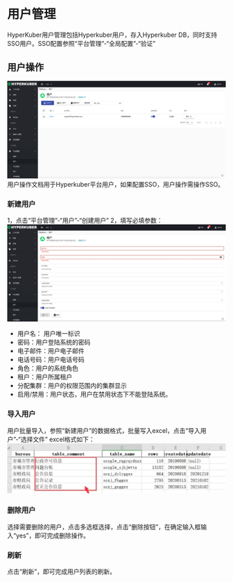 # 用户管理

HyperKuber用户管理包括Hyperkuber用户，存入Hyperkuber DB，同时支持SSO用户。SSO配置参照“平台管理”-“全局配置”-“验证”

## 用户操作
![Minion](../../../assets/images/platform/user/list.jpg)
用户操作文档用于Hyperkuber平台用户，如果配置SSO，用户操作需操作SSO。
### 新建用户
1，点击“平台管理”-“用户”-“创建用户”
2，填写必填参数：
![Minion](../../../assets/images/platform/user/create.jpg)
* 用户名： 用户唯一标识
* 密码：用户登陆系统的密码
* 电子邮件：用户电子邮件
* 电话号码：用户电话号码
* 角色：用户的系统角色
* 租户：用户所属租户
* 分配集群：用户的权限范围内的集群显示
* 启用/禁用：用户状态，用户在禁用状态下不能登陆系统。

### 导入用户
用户批量导入，参照“新建用户”的数据格式，批量写入excel，点击“导入用户”-“选择文件”
excel格式如下：
![Minion](../../../assets/images/platform/user/excel.jpg)

### 删除用户
选择需要删除的用户，点击多选框选择，点击“删除按钮”，在确定输入框输入“yes”，即可完成删除操作。

### 刷新
点击“刷新”，即可完成用户列表的刷新。
